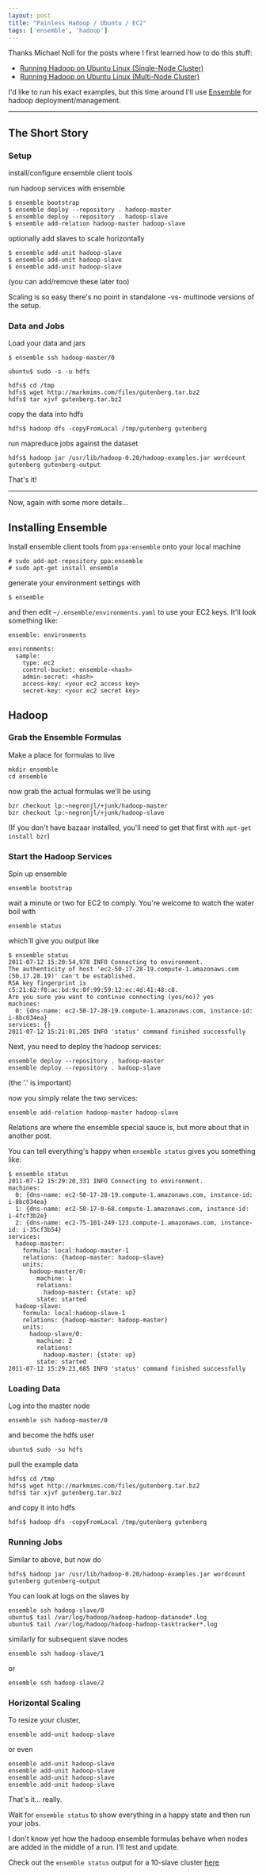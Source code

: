 ```yaml
---
layout: post
title: "Painless Hadoop / Ubuntu / EC2"
tags: ['ensemble', 'hadoop']
---
```



Thanks Michael Noll for the posts where I first learned how to do this stuff:

- [Running Hadoop on Ubuntu Linux (Single-Node Cluster)](http://www.michael-noll.com/tutorials/running-hadoop-on-ubuntu-linux-single-node-cluster/)
- [Running Hadoop on Ubuntu Linux (Multi-Node Cluster)](http://www.michael-noll.com/tutorials/running-hadoop-on-ubuntu-linux-multi-node-cluster/)

I'd like to run his exact examples, but this time around I'll use 
[Ensemble](http://ensemble.ubuntu.com/) for hadoop deployment/management.

---

## The Short Story

### Setup

install/configure ensemble client tools

run hadoop services with ensemble

    $ ensemble bootstrap
    $ ensemble deploy --repository . hadoop-master
    $ ensemble deploy --repository . hadoop-slave
    $ ensemble add-relation hadoop-master hadoop-slave

optionally add slaves to scale horizontally

    $ ensemble add-unit hadoop-slave
    $ ensemble add-unit hadoop-slave
    $ ensemble add-unit hadoop-slave

(you can add/remove these later too)

Scaling is so easy there's no point in standalone -vs- multinode 
versions of the setup.


### Data and Jobs

Load your data and jars

    $ ensemble ssh hadoop-master/0

    ubuntu$ sudo -s -u hdfs

    hdfs$ cd /tmp
    hdfs$ wget http://markmims.com/files/gutenberg.tar.bz2
    hdfs$ tar xjvf gutenberg.tar.bz2

copy the data into hdfs
 
    hdfs$ hadoop dfs -copyFromLocal /tmp/gutenberg gutenberg

run mapreduce jobs against the dataset

    hdfs$ hadoop jar /usr/lib/hadoop-0.20/hadoop-examples.jar wordcount gutenberg gutenberg-output


That's it!

---

Now, again with some more details...


## Installing Ensemble

Install ensemble client tools from `ppa:ensemble` onto your local machine

    # sudo add-apt-repository ppa:ensemble
    # sudo apt-get install ensemble

generate your environment settings with

    $ ensemble

and then edit `~/.ensemble/environments.yaml` to use your EC2 keys.
It'll look something like:

    ensemble: environments

    environments:
      sample:
        type: ec2
        control-bucket: ensemble-<hash>
        admin-secret: <hash>
        access-key: <your ec2 access key>
        secret-key: <your ec2 secret key>



## Hadoop


### Grab the Ensemble Formulas

Make a place for formulas to live

    mkdir ensemble
    cd ensemble

now grab the actual formulas we'll be using

    bzr checkout lp:~negronjl/+junk/hadoop-master
    bzr checkout lp:~negronjl/+junk/hadoop-slave

(If you don't have bazaar installed, you'll need to get that
first with `apt-get install bzr`)


### Start the Hadoop Services

Spin up ensemble

    ensemble bootstrap

wait a minute or two for EC2 to comply.
You're welcome to watch the water boil with

    ensemble status

which'll give you output like

    $ ensemble status
    2011-07-12 15:20:54,978 INFO Connecting to environment.
    The authenticity of host 'ec2-50-17-28-19.compute-1.amazonaws.com (50.17.28.19)' can't be established.
    RSA key fingerprint is c5:21:62:f0:ac:bd:9c:0f:99:59:12:ec:4d:41:48:c8.
    Are you sure you want to continue connecting (yes/no)? yes
    machines:
      0: {dns-name: ec2-50-17-28-19.compute-1.amazonaws.com, instance-id: i-8bc034ea}
    services: {}
    2011-07-12 15:21:01,205 INFO 'status' command finished successfully


Next, you need to deploy the hadoop services:

    ensemble deploy --repository . hadoop-master
    ensemble deploy --repository . hadoop-slave

(the '.' is important)

now you simply relate the two services:

    ensemble add-relation hadoop-master hadoop-slave

Relations are where the ensemble special sauce is,
but more about that in another post.

You can tell everything's happy when `ensemble status`
gives you something like:

    $ ensemble status
    2011-07-12 15:29:20,331 INFO Connecting to environment.
    machines:
      0: {dns-name: ec2-50-17-28-19.compute-1.amazonaws.com, instance-id: i-8bc034ea}
      1: {dns-name: ec2-50-17-0-68.compute-1.amazonaws.com, instance-id: i-4fcf3b2e}
      2: {dns-name: ec2-75-101-249-123.compute-1.amazonaws.com, instance-id: i-35cf3b54}
    services:
      hadoop-master:
        formula: local:hadoop-master-1
        relations: {hadoop-master: hadoop-slave}
        units:
          hadoop-master/0:
            machine: 1
            relations:
              hadoop-master: {state: up}
            state: started
      hadoop-slave:
        formula: local:hadoop-slave-1
        relations: {hadoop-master: hadoop-master}
        units:
          hadoop-slave/0:
            machine: 2
            relations:
              hadoop-master: {state: up}
            state: started
    2011-07-12 15:29:23,685 INFO 'status' command finished successfully


### Loading Data

Log into the master node

    ensemble ssh hadoop-master/0

and become the hdfs user

    ubuntu$ sudo -su hdfs

pull the example data

    hdfs$ cd /tmp
    hdfs$ wget http://markmims.com/files/gutenberg.tar.bz2
    hdfs$ tar xjvf gutenberg.tar.bz2

and copy it into hdfs

    hdfs$ hadoop dfs -copyFromLocal /tmp/gutenberg gutenberg


### Running Jobs

Similar to above, but now do

    hdfs$ hadoop jar /usr/lib/hadoop-0.20/hadoop-examples.jar wordcount gutenberg gutenberg-output

You can look at logs on the slaves by

    ensemble ssh hadoop-slave/0
    ubuntu$ tail /var/log/hadoop/hadoop-hadoop-datanode*.log
    ubuntu$ tail /var/log/hadoop/hadoop-hadoop-tasktracker*.log

similarly for subsequent slave nodes

    ensemble ssh hadoop-slave/1

or 

    ensemble ssh hadoop-slave/2

### Horizontal Scaling

To resize your cluster,

    ensemble add-unit hadoop-slave

or even

    ensemble add-unit hadoop-slave
    ensemble add-unit hadoop-slave
    ensemble add-unit hadoop-slave
    ensemble add-unit hadoop-slave

That's it... really.

Wait for `ensemble status` to show everything in a happy state and then run your jobs.

I don't know yet how the hadoop ensemble formulas behave when nodes are added in the middle of a run.  I'll test and update.

Check out the `ensemble status` output for a 10-slave cluster [here](http://pastebin.com/FMF3TQEJ)

